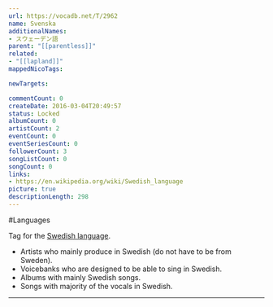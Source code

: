 ```yaml
---
url: https://vocadb.net/T/2962
name: Svenska
additionalNames: 
- スウェーデン語
parent: "[[parentless]]"
related:
- "[[lapland]]"
mappedNicoTags:

newTargets:

commentCount: 0
createDate: 2016-03-04T20:49:57
status: Locked
albumCount: 0
artistCount: 2
eventCount: 0
eventSeriesCount: 0
followerCount: 3
songListCount: 0
songCount: 0
links: 
- https://en.wikipedia.org/wiki/Swedish_language
picture: true
descriptionLength: 298
---
```


#Languages

Tag for the [Swedish language](https://en.wikipedia.org/wiki/Swedish_language).

- Artists who mainly produce in Swedish (do not have to be from Sweden).
- Voicebanks who are designed to be able to sing in Swedish.
- Albums with mainly Swedish songs.
- Songs with majority of the vocals in Swedish.

---


